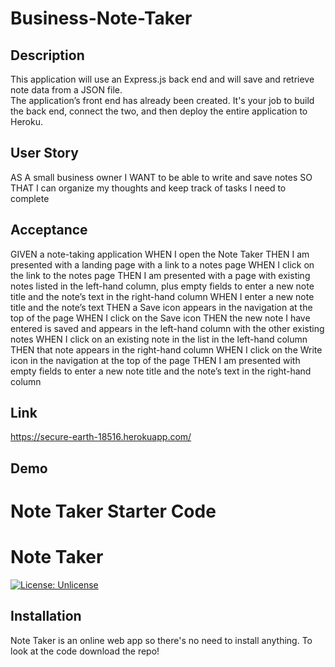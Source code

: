 # Business-Note-Taker

## Description
This application will use an Express.js back end and will save and retrieve note data from a JSON file.  
The application’s front end has already been created. It's your job to build the back end, connect the two, and then deploy the entire application to Heroku.  

## User Story
AS A small business owner
I WANT to be able to write and save notes
SO THAT I can organize my thoughts and keep track of tasks I need to complete

## Acceptance
GIVEN a note-taking application
WHEN I open the Note Taker
THEN I am presented with a landing page with a link to a notes page
WHEN I click on the link to the notes page
THEN I am presented with a page with existing notes listed in the left-hand column, plus empty fields to enter a new note title and the note’s text in the right-hand column
WHEN I enter a new note title and the note’s text
THEN a Save icon appears in the navigation at the top of the page
WHEN I click on the Save icon
THEN the new note I have entered is saved and appears in the left-hand column with the other existing notes
WHEN I click on an existing note in the list in the left-hand column
THEN that note appears in the right-hand column
WHEN I click on the Write icon in the navigation at the top of the page
THEN I am presented with empty fields to enter a new note title and the note’s text in the right-hand column  

## Link
https://secure-earth-18516.herokuapp.com/
## Demo

# Note Taker Starter Code

# Note Taker
[![License: Unlicense](https://img.shields.io/badge/license-Unlicense-blue.svg)](http://unlicense.org/)


## Installation
Note Taker is an online web app so there's no need to install anything. To look at the code download the repo!

